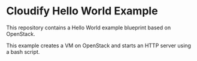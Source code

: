 # Cloudify Hello World Example

This repository contains a Hello World example blueprint based on OpenStack.

This example creates a VM on OpenStack and starts an HTTP server using a bash script.